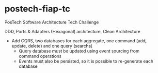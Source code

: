 # postech-fiap-tc
PosTech Software Architecture Tech Challenge

DDD, Ports & Adapters (Hexagonal) architecture, Clean Architecture

- Add CQRS, two databases for each aggregate, one command (add, update, delete) and one query (searchs)
  - Query database must be updated using event sourcing from command operations
  - Events must also be persisted, so it is possible to re-generate each database 

